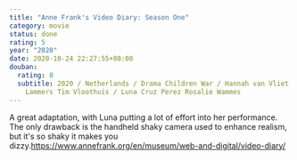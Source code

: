 ```yaml
---
title: "Anne Frank's Video Diary: Season One"
category: movie
status: done
rating: 5
year: "2020"
date: 2020-10-24 22:27:55+08:00
douban:
  rating: 0
  subtitle: 2020 / Netherlands / Drama Children War / Hannah van Vliet Frank
    Lammers Tim Vloothuis / Luna Cruz Perez Rosalie Wammes
---
```


A great adaptation, with Luna putting a lot of effort into her performance. The only drawback is the handheld shaky camera used to enhance realism, but it's so shaky it makes you dizzy.https://www.annefrank.org/en/museum/web-and-digital/video-diary/
